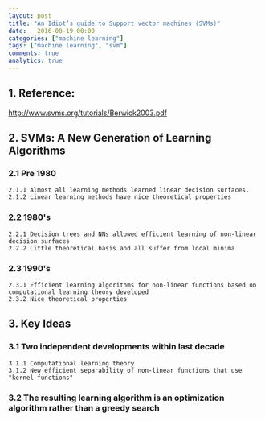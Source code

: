 ```yaml
---
layout: post
title: "An Idiot’s guide to Support vector machines (SVMs)"
date:   2016-08-19 00:00
categories: ["machine learning"]
tags: ["machine learning", "svm"]
comments: true
analytics: true
---
```


<span/>

## 1. Reference:

http://www.svms.org/tutorials/Berwick2003.pdf

## 2. SVMs: A New Generation of Learning Algorithms

### 2.1 Pre 1980
    2.1.1 Almost all learning methods learned linear decision surfaces.
    2.1.2 Linear learning methods have nice theoretical properties

### 2.2 1980's
    2.2.1 Decision trees and NNs allowed efficient learning of non-linear decision surfaces
    2.2.2 Little theoretical basis and all suffer from local minima

### 2.3 1990's
    2.3.1 Efficient learning algorithms for non-linear functions based on computational learning theory developed
    2.3.2 Nice theoretical properties

## 3. Key Ideas

### 3.1 Two independent developments within last decade
    3.1.1 Computational learning theory
    3.1.2 New efficient separability of non-linear functions that use "kernel functions"

### 3.2 The resulting learning algorithm is an optimization algorithm rather than a greedy search
